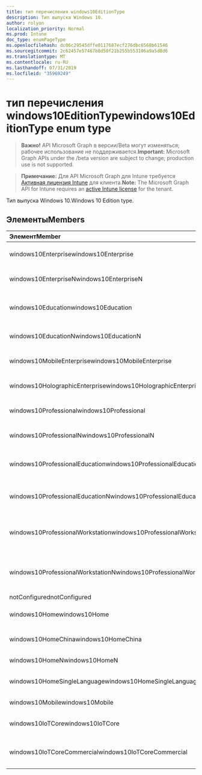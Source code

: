 ```yaml
---
title: тип перечисления windows10EditionType
description: Тип выпуска Windows 10.
author: rolyon
localization_priority: Normal
ms.prod: Intune
doc_type: enumPageType
ms.openlocfilehash: dc06c29545dffe0117687ecf276dbc6568b61546
ms.sourcegitcommit: 2c62457e57467b8d50f21b255b553106a9a5d8d6
ms.translationtype: MT
ms.contentlocale: ru-RU
ms.lasthandoff: 07/31/2019
ms.locfileid: "35969249"
---
```

# <a name="windows10editiontype-enum-type"></a><span data-ttu-id="7c0ac-103">тип перечисления windows10EditionType</span><span class="sxs-lookup"><span data-stu-id="7c0ac-103">windows10EditionType enum type</span></span>

> <span data-ttu-id="7c0ac-104">**Важно!** API Microsoft Graph в версии/Beta могут изменяться; рабочее использование не поддерживается.</span><span class="sxs-lookup"><span data-stu-id="7c0ac-104">**Important:** Microsoft Graph APIs under the /beta version are subject to change; production use is not supported.</span></span>

> <span data-ttu-id="7c0ac-105">**Примечание:** Для API Microsoft Graph для Intune требуется [Активная лицензия Intune](https://go.microsoft.com/fwlink/?linkid=839381) для клиента.</span><span class="sxs-lookup"><span data-stu-id="7c0ac-105">**Note:** The Microsoft Graph API for Intune requires an [active Intune license](https://go.microsoft.com/fwlink/?linkid=839381) for the tenant.</span></span>

<span data-ttu-id="7c0ac-106">Тип выпуска Windows 10.</span><span class="sxs-lookup"><span data-stu-id="7c0ac-106">Windows 10 Edition type.</span></span>

## <a name="members"></a><span data-ttu-id="7c0ac-107">Элементы</span><span class="sxs-lookup"><span data-stu-id="7c0ac-107">Members</span></span>
|<span data-ttu-id="7c0ac-108">Элемент</span><span class="sxs-lookup"><span data-stu-id="7c0ac-108">Member</span></span>|<span data-ttu-id="7c0ac-109">Значение</span><span class="sxs-lookup"><span data-stu-id="7c0ac-109">Value</span></span>|<span data-ttu-id="7c0ac-110">Описание</span><span class="sxs-lookup"><span data-stu-id="7c0ac-110">Description</span></span>|
|:---|:---|:---|
|<span data-ttu-id="7c0ac-111">windows10Enterprise</span><span class="sxs-lookup"><span data-stu-id="7c0ac-111">windows10Enterprise</span></span>|<span data-ttu-id="7c0ac-112">нуль</span><span class="sxs-lookup"><span data-stu-id="7c0ac-112">0</span></span>|<span data-ttu-id="7c0ac-113">Windows 10 Корпоративная</span><span class="sxs-lookup"><span data-stu-id="7c0ac-113">Windows 10 Enterprise</span></span>|
|<span data-ttu-id="7c0ac-114">windows10EnterpriseN</span><span class="sxs-lookup"><span data-stu-id="7c0ac-114">windows10EnterpriseN</span></span>|<span data-ttu-id="7c0ac-115">1,1</span><span class="sxs-lookup"><span data-stu-id="7c0ac-115">1</span></span>|<span data-ttu-id="7c0ac-116">Windows 10 Ентерприсен</span><span class="sxs-lookup"><span data-stu-id="7c0ac-116">Windows 10 EnterpriseN</span></span>|
|<span data-ttu-id="7c0ac-117">windows10Education</span><span class="sxs-lookup"><span data-stu-id="7c0ac-117">windows10Education</span></span>|<span data-ttu-id="7c0ac-118">2</span><span class="sxs-lookup"><span data-stu-id="7c0ac-118">2</span></span>|<span data-ttu-id="7c0ac-119">Windows 10 для образовательных учреждений</span><span class="sxs-lookup"><span data-stu-id="7c0ac-119">Windows 10 Education</span></span>|
|<span data-ttu-id="7c0ac-120">windows10EducationN</span><span class="sxs-lookup"><span data-stu-id="7c0ac-120">windows10EducationN</span></span>|<span data-ttu-id="7c0ac-121">4</span><span class="sxs-lookup"><span data-stu-id="7c0ac-121">3</span></span>|<span data-ttu-id="7c0ac-122">Windows 10 Едукатионн</span><span class="sxs-lookup"><span data-stu-id="7c0ac-122">Windows 10 EducationN</span></span>|
|<span data-ttu-id="7c0ac-123">windows10MobileEnterprise</span><span class="sxs-lookup"><span data-stu-id="7c0ac-123">windows10MobileEnterprise</span></span>|<span data-ttu-id="7c0ac-124">SP4</span><span class="sxs-lookup"><span data-stu-id="7c0ac-124">4</span></span>|<span data-ttu-id="7c0ac-125">Windows 10 Mobile корпоративный</span><span class="sxs-lookup"><span data-stu-id="7c0ac-125">Windows 10 Mobile Enterprise</span></span>|
|<span data-ttu-id="7c0ac-126">windows10HolographicEnterprise</span><span class="sxs-lookup"><span data-stu-id="7c0ac-126">windows10HolographicEnterprise</span></span>|<span data-ttu-id="7c0ac-127">17:00</span><span class="sxs-lookup"><span data-stu-id="7c0ac-127">5</span></span>|<span data-ttu-id="7c0ac-128">Windows 10 holographic Корпоративная</span><span class="sxs-lookup"><span data-stu-id="7c0ac-128">Windows 10 Holographic Enterprise</span></span>|
|<span data-ttu-id="7c0ac-129">windows10Professional</span><span class="sxs-lookup"><span data-stu-id="7c0ac-129">windows10Professional</span></span>|<span data-ttu-id="7c0ac-130">6 </span><span class="sxs-lookup"><span data-stu-id="7c0ac-130">6</span></span>|<span data-ttu-id="7c0ac-131">Windows 10 профессиональная</span><span class="sxs-lookup"><span data-stu-id="7c0ac-131">Windows 10 Professional</span></span>|
|<span data-ttu-id="7c0ac-132">windows10ProfessionalN</span><span class="sxs-lookup"><span data-stu-id="7c0ac-132">windows10ProfessionalN</span></span>|<span data-ttu-id="7c0ac-133">7 </span><span class="sxs-lookup"><span data-stu-id="7c0ac-133">7</span></span>|<span data-ttu-id="7c0ac-134">Windows 10 Профессионалн</span><span class="sxs-lookup"><span data-stu-id="7c0ac-134">Windows 10 ProfessionalN</span></span>|
|<span data-ttu-id="7c0ac-135">windows10ProfessionalEducation</span><span class="sxs-lookup"><span data-stu-id="7c0ac-135">windows10ProfessionalEducation</span></span>|<span data-ttu-id="7c0ac-136">8 </span><span class="sxs-lookup"><span data-stu-id="7c0ac-136">8</span></span>|<span data-ttu-id="7c0ac-137">Windows 10 профессиональная образование</span><span class="sxs-lookup"><span data-stu-id="7c0ac-137">Windows 10 Professional Education</span></span>|
|<span data-ttu-id="7c0ac-138">windows10ProfessionalEducationN</span><span class="sxs-lookup"><span data-stu-id="7c0ac-138">windows10ProfessionalEducationN</span></span>|<span data-ttu-id="7c0ac-139">9 </span><span class="sxs-lookup"><span data-stu-id="7c0ac-139">9</span></span>|<span data-ttu-id="7c0ac-140">Windows 10 профессиональная Едукатионн</span><span class="sxs-lookup"><span data-stu-id="7c0ac-140">Windows 10 Professional EducationN</span></span>|
|<span data-ttu-id="7c0ac-141">windows10ProfessionalWorkstation</span><span class="sxs-lookup"><span data-stu-id="7c0ac-141">windows10ProfessionalWorkstation</span></span>|<span data-ttu-id="7c0ac-142">10 </span><span class="sxs-lookup"><span data-stu-id="7c0ac-142">10</span></span>|<span data-ttu-id="7c0ac-143">Windows 10 профессиональная для рабочих станций</span><span class="sxs-lookup"><span data-stu-id="7c0ac-143">Windows 10 Professional for Workstations</span></span>|
|<span data-ttu-id="7c0ac-144">windows10ProfessionalWorkstationN</span><span class="sxs-lookup"><span data-stu-id="7c0ac-144">windows10ProfessionalWorkstationN</span></span>|<span data-ttu-id="7c0ac-145">-11:00</span><span class="sxs-lookup"><span data-stu-id="7c0ac-145">11</span></span>|<span data-ttu-id="7c0ac-146">Windows 10 профессиональная для рабочих станций N</span><span class="sxs-lookup"><span data-stu-id="7c0ac-146">Windows 10 Professional for Workstations N</span></span>|
|<span data-ttu-id="7c0ac-147">notConfigured</span><span class="sxs-lookup"><span data-stu-id="7c0ac-147">notConfigured</span></span>|<span data-ttu-id="7c0ac-148">12</span><span class="sxs-lookup"><span data-stu-id="7c0ac-148">12</span></span>|<span data-ttu-id="7c0ac-149">NotConfigured</span><span class="sxs-lookup"><span data-stu-id="7c0ac-149">NotConfigured</span></span>|
|<span data-ttu-id="7c0ac-150">windows10Home</span><span class="sxs-lookup"><span data-stu-id="7c0ac-150">windows10Home</span></span>|<span data-ttu-id="7c0ac-151">13</span><span class="sxs-lookup"><span data-stu-id="7c0ac-151">13</span></span>|<span data-ttu-id="7c0ac-152">Windows 10 Домашняя</span><span class="sxs-lookup"><span data-stu-id="7c0ac-152">Windows 10 Home</span></span>|
|<span data-ttu-id="7c0ac-153">windows10HomeChina</span><span class="sxs-lookup"><span data-stu-id="7c0ac-153">windows10HomeChina</span></span>|<span data-ttu-id="7c0ac-154">14</span><span class="sxs-lookup"><span data-stu-id="7c0ac-154">14</span></span>|<span data-ttu-id="7c0ac-155">Windows 10 домашняя (Китай)</span><span class="sxs-lookup"><span data-stu-id="7c0ac-155">Windows 10 Home China</span></span>|
|<span data-ttu-id="7c0ac-156">windows10HomeN</span><span class="sxs-lookup"><span data-stu-id="7c0ac-156">windows10HomeN</span></span>|<span data-ttu-id="7c0ac-157">означает</span><span class="sxs-lookup"><span data-stu-id="7c0ac-157">15</span></span>|<span data-ttu-id="7c0ac-158">Windows 10 Домашняя N</span><span class="sxs-lookup"><span data-stu-id="7c0ac-158">Windows 10 Home N</span></span>|
|<span data-ttu-id="7c0ac-159">windows10HomeSingleLanguage</span><span class="sxs-lookup"><span data-stu-id="7c0ac-159">windows10HomeSingleLanguage</span></span>|<span data-ttu-id="7c0ac-160">столбцов</span><span class="sxs-lookup"><span data-stu-id="7c0ac-160">16</span></span>|<span data-ttu-id="7c0ac-161">Windows 10 Домашняя, для одного языка</span><span class="sxs-lookup"><span data-stu-id="7c0ac-161">Windows 10 Home Single Language</span></span>|
|<span data-ttu-id="7c0ac-162">windows10Mobile</span><span class="sxs-lookup"><span data-stu-id="7c0ac-162">windows10Mobile</span></span>|<span data-ttu-id="7c0ac-163">17</span><span class="sxs-lookup"><span data-stu-id="7c0ac-163">17</span></span>|<span data-ttu-id="7c0ac-164">Windows 10 Mobile</span><span class="sxs-lookup"><span data-stu-id="7c0ac-164">Windows 10 Mobile</span></span>|
|<span data-ttu-id="7c0ac-165">windows10IoTCore</span><span class="sxs-lookup"><span data-stu-id="7c0ac-165">windows10IoTCore</span></span>|<span data-ttu-id="7c0ac-166">0,18</span><span class="sxs-lookup"><span data-stu-id="7c0ac-166">18</span></span>|<span data-ttu-id="7c0ac-167">Windows 10 IoT базовая</span><span class="sxs-lookup"><span data-stu-id="7c0ac-167">Windows 10 IoT Core</span></span>|
|<span data-ttu-id="7c0ac-168">windows10IoTCoreCommercial</span><span class="sxs-lookup"><span data-stu-id="7c0ac-168">windows10IoTCoreCommercial</span></span>|<span data-ttu-id="7c0ac-169">19</span><span class="sxs-lookup"><span data-stu-id="7c0ac-169">19</span></span>|<span data-ttu-id="7c0ac-170">Windows 10 IoT базовая коммерческая версия</span><span class="sxs-lookup"><span data-stu-id="7c0ac-170">Windows 10 IoT Core Commercial</span></span>|





